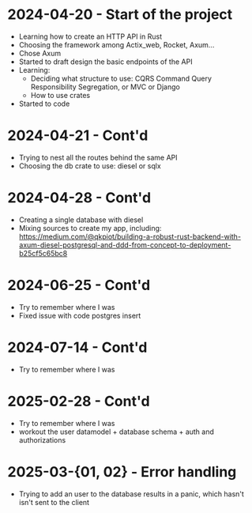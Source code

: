 # 2024-04-20 - Start of the project
* Learning how to create an HTTP API in Rust
* Choosing the framework among Actix_web, Rocket, Axum...
* Chose Axum
* Started to draft design the basic endpoints of the API
* Learning:
    * Deciding what structure to use: CQRS Command Query Responsibility Segregation, or MVC or Django
    * How to use crates
* Started to code

# 2024-04-21 - Cont'd
* Trying to nest all the routes behind the same API
* Choosing the db crate to use: diesel or sqlx

# 2024-04-28 - Cont'd
* Creating a single database with diesel
* Mixing sources to create my app, including:
https://medium.com/@qkpiot/building-a-robust-rust-backend-with-axum-diesel-postgresql-and-ddd-from-concept-to-deployment-b25cf5c65bc8

# 2024-06-25 - Cont'd
* Try to remember where I was
* Fixed issue with code postgres insert

# 2024-07-14 - Cont'd
* Try to remember where I was

# 2025-02-28 - Cont'd
* Try to remember where I was
* workout the user datamodel + database schema + auth and authorizations

# 2025-03-{01, 02} - Error handling
* Trying to add an user to the database results in a panic, which hasn't isn't sent to the client